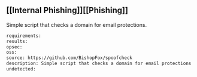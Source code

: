 
## [[Internal Phishing]][[Phishing]]
Simple script that checks a domain for email protections.

```meta
requirements: 
results: 
opsec: 
oss: 
source: https://github.com/BishopFox/spoofcheck
description: Simple script that checks a domain for email protections
undetected: 
```
